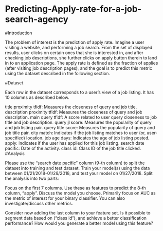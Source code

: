 # Predicting-Apply-rate-for-a-job-search-agency
#Introduction

The problem of interest is the prediction of apply rate. Imagine a user visiting a website, and performing a job search. From the set of displayed results, user clicks on certain ones that she is interested in, and after checking job descriptions, she further clicks on apply button therein to land in to an application page. The apply rate is defined as the fraction of applies (after visiting job description pages), and the goal is to predict this metric using the dataset described in the following section.

#Dataset

Each row in the dataset corresponds to a user’s view of a job listing. It has 10 columns as described below.

title proximity tfidf: Measures the closeness of query and job title.
description proximity tfidf: Measures the closeness of query and job description.
main query tfidf: A score related to user query closeness to job title and job description.
query jl score: Measures the popularity of query and job listing pair.
query title score: Measures the popularity of query and job title pair.
city match: Indicates if the job listing matches to user (or, user-specified) location.
job age days: Indicates the age of job listing posted.
apply: Indicates if the user has applied for this job listing.
search date pacific: Date of the activity.
class id: Class ID of the job title clicked.
#Analysis

Please use the “search date pacific” column (9-th column) to split the dataset into training and test dataset. Train your model(s) using the data between 01/21/2018-01/26/2018, and test your model on 01/27/2018. Split the analysis into two parts:

Focus on the first 7 columns. Use these as features to predict the 8-th column, “apply”. Discuss the model you choose. Primarily focus on AUC as the metric of interest for your binary classifier. You can also investigate/discuss other metrics.

Consider now adding the last column to your feature set. Is it possible to segment data based on (“class id”), and achieve a better classification performance? How would you generate a better model using this feature?

